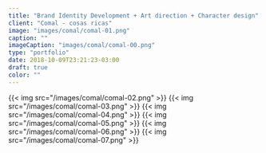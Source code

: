 ```yaml
---
title: "Brand Identity Development + Art direction + Character design"
client: "Comal - cosas ricas"
image: "images/comal/comal-01.png"
caption: ""
imageCaption: "images/comal/comal-00.png"
type: "portfolio"
date: 2018-10-09T23:21:23-03:00
draft: true
color: ""
---
```


{{< img src="/images/comal/comal-02.png" >}}
{{< img src="/images/comal/comal-03.png" >}}
{{< img src="/images/comal/comal-04.png" >}}
{{< img src="/images/comal/comal-05.png" >}}
{{< img src="/images/comal/comal-06.png" >}}
{{< img src="/images/comal/comal-07.png" >}}
